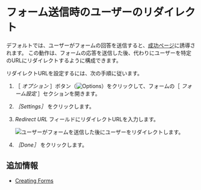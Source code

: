 # フォーム送信時のユーザーのリダイレクト

デフォルトでは、ユーザーがフォームの回答を送信すると、[成功ページ](../creating-and-managing-forms/creating-forms.md#adding-a-success-page)に誘導されます。 この動作は、フォームの応答を送信した後、代わりにユーザーを特定のURLにリダイレクトするように構成できます。

リダイレクトURLを設定するには、次の手順に従います。

1. ［ _オプション_ ］ボタン（![Options](../../../images/icon-actions.png)）をクリックして、フォームの［ *フォーム設定* ］セクションを開きます。
1. _［Settings］_ をクリックします。
1. _Redirect URL_ フィールドにリダイレクトURLを入力します。

    ![ユーザーがフォームを送信した後にユーザーをリダイレクトします。](./redirecting-users-on-form-submission/images/01.png)

1. _［Done］_ をクリックします。

## 追加情報

* [Creating Forms](../creating-and-managing-forms/creating-forms.md)
